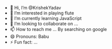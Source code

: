 - 👋 Hi, I’m @KrishekYadav
- 👀 I’m interested in playing flute
- 🌱 I’m currently learning JavaScript
- 💞️ I’m looking to collaborate on ...
- 📫 How to reach me ... By searching on google 
- 😄 Pronouns: Babu
- ⚡ Fun fact: ...

<!---
KrishekYadav/KrishekYadav is a ✨ special ✨ repository because its `README.md` (this file) appears on your GitHub profile.
You can click the Preview link to take a look at your changes.
--->
